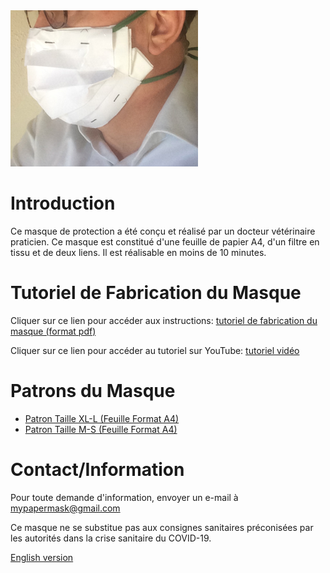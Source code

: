 <img src="mask_image.png" class="img-responsive" alt="">

# Introduction
Ce masque de protection a été conçu et réalisé par un docteur vétérinaire praticien. Ce masque est constitué d'une feuille de papier A4, d'un filtre en tissu et de deux liens. Il est réalisable en moins de 10 minutes. 

# Tutoriel de Fabrication du Masque
Cliquer sur ce lien pour accéder aux instructions: <a href="http://papermask.github.io/papermask/TutorielMasquePapier.pdf " target="_blank"> tutoriel de fabrication du masque (format pdf)</a>

Cliquer sur ce lien pour accéder au tutoriel sur YouTube: <a href="https://youtu.be/h3pf3_3H_xY" target="_blank"> tutoriel vidéo </a>

# Patrons du Masque
* <a href="http://papermask.github.io/papermask/PatronMasque_Taille_XL-L.pdf" target="_blank"> Patron Taille XL-L  (Feuille Format A4) </a>
* <a href="http://papermask.github.io/papermask/PatronMasque_Taille_M-S.pdf" target="_blank"> Patron Taille M-S  (Feuille Format A4) </a>

# Contact/Information
Pour toute demande d'information, envoyer un e-mail à mypapermask@gmail.com

Ce masque ne se substitue pas aux consignes sanitaires préconisées par les autorités dans la crise sanitaire du COVID-19.

<a href="https://papermask.github.io/papermask-en/"> English version </a> 
